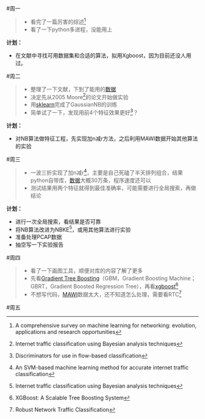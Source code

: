 #周一
>- 看完了一篇厉害的综述[^comprehensivesurvey]
>- 看了一下python多进程，没能用上

[^comprehensivesurvey]:A comprehensive survey on machine learning for networking: evolution, applications and research opportunities

**计划：**
- 在文献中寻找可用数据集和合适的算法，拟用Xgboost，因为目前还没人用过。 

#周二
>- 整理了一下文献，下到了能用的[数据][MAWI]
>- 决定先从2005 Moore[^moorenb]的论文开始做实验
>- 用[sklearn][sklearn]完成了GaussianNB的训练
>- 简单试了一下，发现用前4个特征效果更好[^discriminators]？

**计划：**
- 对NB算法做特征工程，先实现加n减r方法，之后利用MAWI数据开始其他算法的实验

[MAWI]:[http://mawi.wide.ad.jp/mawi/]
[sklearn]:[http://scikit-learn.org/stable/]

[^moorenb]:Internet traffic classification using Bayesian analysis techniques
[^discriminators]:Discriminators for use in flow-based classification

#周三
>- 一波三折实现了加n减r[^nr]，主要是自己死磕了半天排列组合，结果python自带库，[数据][mooredata]大概30万条，程序速度还可以
>- 测试结果用两个特征就得到最佳准确率，可能需要进行全局搜索，再做结论

[^nr]:An SVM-based machine learning method for accurate
internet traffic classification

[mooredata]:[http://www.cl.cam.ac.uk/research/srg/netos/projects/archive/nprobe/data/papers/sigmetrics/index.html]

**计划：**
- 进行一次全局搜索，看结果是否可靠
- 将NB算法改进为NBKE[^moorenb]，或用其他算法进行实验
- 准备处理PCAP数据
- 抽空写一下实验报告

#周四
>- 看了一下画图工具，顺便对库的内容了解了更多
>- 先看[Gradient Tree Boosting][Boostingtree]（GBM，Gradient Boosting Machine；GBRT，Gradient Boosted Regression Tree），再看[xgboost][xgboost][^xgboost]
>- 不想写代码，[MAWI][MAWI]数据太大，还不知道怎么处理，需要看RTC[^RTC]

[^4]:Robust Network Traffic Classification
[^xgboost]:XGBoost: A Scalable Tree Boosting System
[^RTC]:Robust Network Traffic Classification

[Boostingtree]:[http://xgboost.readthedocs.io/en/latest/model.html]
[xgboost]:[http://xgboost.readthedocs.io/en/latest/]
#周五
